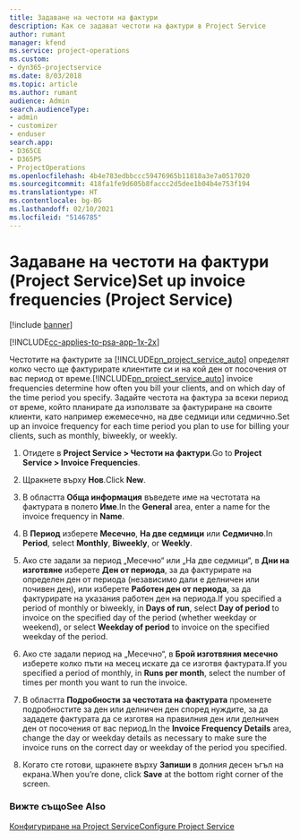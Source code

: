 ```yaml
---
title: Задаване на честоти на фактури
description: Как се задават честоти на фактури в Project Service
author: rumant
manager: kfend
ms.service: project-operations
ms.custom:
- dyn365-projectservice
ms.date: 8/03/2018
ms.topic: article
ms.author: rumant
audience: Admin
search.audienceType:
- admin
- customizer
- enduser
search.app:
- D365CE
- D365PS
- ProjectOperations
ms.openlocfilehash: 4b4e783edbbccc59476965b11818a3e7a0517020
ms.sourcegitcommit: 418fa1fe9d605b8faccc2d5dee1b04b4e753f194
ms.translationtype: HT
ms.contentlocale: bg-BG
ms.lasthandoff: 02/10/2021
ms.locfileid: "5146785"
---
```

# <a name="set-up-invoice-frequencies-project-service"></a><span data-ttu-id="75355-103">Задаване на честоти на фактури (Project Service)</span><span class="sxs-lookup"><span data-stu-id="75355-103">Set up invoice frequencies (Project Service)</span></span>

[!include [banner](../includes/psa-now-project-operations.md)]

[!INCLUDE[cc-applies-to-psa-app-1x-2x](../includes/cc-applies-to-psa-app-1x-2x.md)]

<span data-ttu-id="75355-104">Честотите на фактурите за [!INCLUDE[pn_project_service_auto](../includes/pn-project-service-auto.md)] определят колко често ще фактурирате клиентите си и на кой ден от посочения от вас период от време.</span><span class="sxs-lookup"><span data-stu-id="75355-104">[!INCLUDE[pn_project_service_auto](../includes/pn-project-service-auto.md)] invoice frequencies determine how often you bill your clients, and on which day of the time period you specify.</span></span> <span data-ttu-id="75355-105">Задайте честота на фактура за всеки период от време, който планирате да използвате за фактуриране на своите клиенти, като например ежемесечно, на две седмици или седмично.</span><span class="sxs-lookup"><span data-stu-id="75355-105">Set up an invoice frequency for each time period you plan to use for billing your clients, such as monthly, biweekly, or weekly.</span></span>  
  
1.  <span data-ttu-id="75355-106">Отидете в **Project Service > Честоти на фактури**.</span><span class="sxs-lookup"><span data-stu-id="75355-106">Go to **Project Service > Invoice Frequencies**.</span></span>  
  
2.  <span data-ttu-id="75355-107">Щракнете върху **Нов**.</span><span class="sxs-lookup"><span data-stu-id="75355-107">Click **New**.</span></span>  
  
3.  <span data-ttu-id="75355-108">В областта **Обща информация** въведете име на честотата на фактурата в полето **Име**.</span><span class="sxs-lookup"><span data-stu-id="75355-108">In the **General** area, enter a name for the invoice frequency in **Name**.</span></span>  
  
4.  <span data-ttu-id="75355-109">В **Период** изберете **Месечно**, **На две седмици** или **Седмично**.</span><span class="sxs-lookup"><span data-stu-id="75355-109">In **Period**, select **Monthly**, **Biweekly**, or **Weekly**.</span></span>  
  
5.  <span data-ttu-id="75355-110">Ако сте задали за период „Месечно“ или „На две седмици“, в **Дни на изготвяне** изберете **Ден от периода**, за да фактурирате на определен ден от периода (независимо дали е делничен или почивен ден), или изберете **Работен ден от периода**, за да фактурирате на указания работен ден на периода.</span><span class="sxs-lookup"><span data-stu-id="75355-110">If you specified a period of monthly or biweekly, in **Days of run**, select **Day of period** to invoice on the specified day of the period (whether weekday or weekend), or select **Weekday of period** to invoice on the specified weekday of the period.</span></span>  
  
6.  <span data-ttu-id="75355-111">Ако сте задали период на „Месечно“, в **Брой изготвяния месечно** изберете колко пъти на месец искате да се изготвя фактурата.</span><span class="sxs-lookup"><span data-stu-id="75355-111">If you specified a period of monthly, in **Runs per month**, select the number of times per month you want to run the invoice.</span></span>  
  
7.  <span data-ttu-id="75355-112">В областта **Подробности за честотата на фактурата** променете подробностите за ден или делничен ден според нуждите, за да зададете фактурата да се изготвя на правилния ден или делничен ден от посочения от вас период.</span><span class="sxs-lookup"><span data-stu-id="75355-112">In the **Invoice Frequency Details** area, change the day or weekday details as necessary to make sure the invoice runs on the correct day or weekday of the period you specified.</span></span>  
  
8.  <span data-ttu-id="75355-113">Когато сте готови, щракнете върху **Запиши** в долния десен ъгъл на екрана.</span><span class="sxs-lookup"><span data-stu-id="75355-113">When you’re done, click **Save** at the bottom right corner of the screen.</span></span>  
  
### <a name="see-also"></a><span data-ttu-id="75355-114">Вижте също</span><span class="sxs-lookup"><span data-stu-id="75355-114">See Also</span></span>  
 [<span data-ttu-id="75355-115">Конфигуриране на Project Service</span><span class="sxs-lookup"><span data-stu-id="75355-115">Configure Project Service</span></span>](../psa/configure.md)
